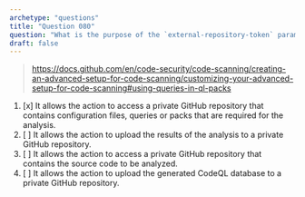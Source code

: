 ```yaml
---
archetype: "questions"
title: "Question 080"
question: "What is the purpose of the `external-repository-token` parameter in `github/codeql-action/init` GitHub Action?"
draft: false
---
```



> https://docs.github.com/en/code-security/code-scanning/creating-an-advanced-setup-for-code-scanning/customizing-your-advanced-setup-for-code-scanning#using-queries-in-ql-packs
1. [x] It allows the action to access a private GitHub repository that contains configuration files, queries or packs that are required for the analysis.
1. [ ] It allows the action to upload the results of the analysis to a private GitHub repository.
1. [ ] It allows the action to access a private GitHub repository that contains the source code to be analyzed.
1. [ ] It allows the action to upload the generated CodeQL database to a private GitHub repository.
